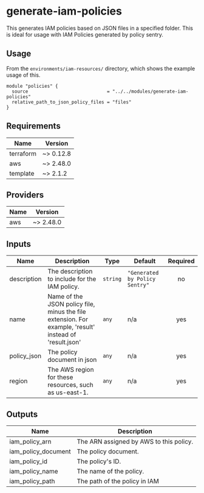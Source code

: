 # generate-iam-policies

This generates IAM policies based on JSON files in a specified folder. This is ideal for usage with IAM Policies generated by policy sentry.

## Usage

From the `environments/iam-resources/` directory, which shows the example usage of this.

```hcl-terraform
module "policies" {
  source                             = "../../modules/generate-iam-policies"
  relative_path_to_json_policy_files = "files"
}
```

<!-- BEGINNING OF PRE-COMMIT-TERRAFORM DOCS HOOK -->
## Requirements

| Name | Version |
|------|---------|
| terraform | ~> 0.12.8 |
| aws | ~> 2.48.0 |
| template | ~> 2.1.2 |

## Providers

| Name | Version |
|------|---------|
| aws | ~> 2.48.0 |

## Inputs

| Name | Description | Type | Default | Required |
|------|-------------|------|---------|:--------:|
| description | The description to include for the IAM policy. | `string` | `"Generated by Policy Sentry"` | no |
| name | Name of the JSON policy file, minus the file extension. For example, 'result' instead of 'result.json' | `any` | n/a | yes |
| policy\_json | The policy document in json | `any` | n/a | yes |
| region | The AWS region for these resources, such as us-east-1. | `any` | n/a | yes |

## Outputs

| Name | Description |
|------|-------------|
| iam\_policy\_arn | The ARN assigned by AWS to this policy. |
| iam\_policy\_document | The policy document. |
| iam\_policy\_id | The policy's ID. |
| iam\_policy\_name | The name of the policy. |
| iam\_policy\_path | The path of the policy in IAM |

<!-- END OF PRE-COMMIT-TERRAFORM DOCS HOOK -->
